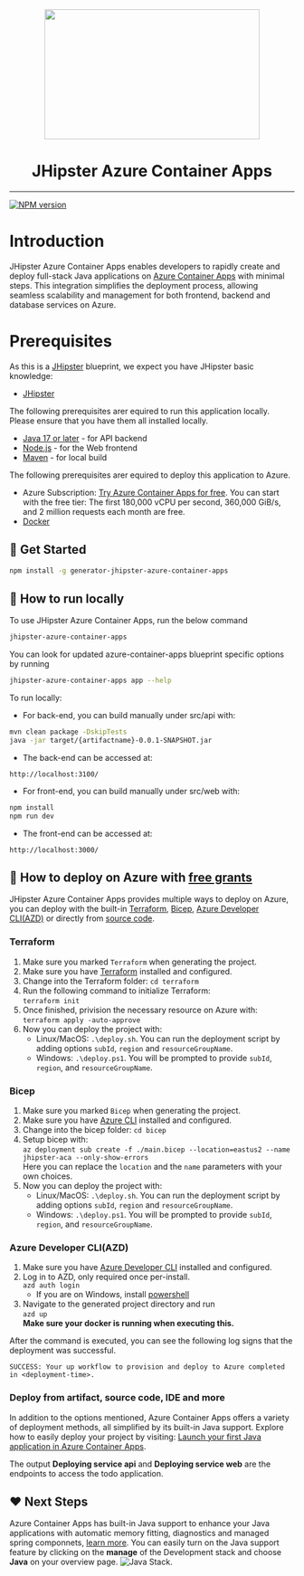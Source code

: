<div align="center">
    <a>
        <img width="380" height="230" src="logo.png">
    </a>
    <h1>JHipster Azure Container Apps</h1>
</div>

---

[![NPM version][npm-image]][npm-url]

# Introduction

JHipster Azure Container Apps enables developers to rapidly create and deploy full-stack Java applications on [Azure Container Apps](https://learn.microsoft.com/azure/container-apps/java-overview) with minimal steps. This integration simplifies the deployment process, allowing seamless scalability and management for both frontend, backend and database services on Azure.

# Prerequisites

As this is a [JHipster](https://www.jhipster.tech/) blueprint, we expect you have JHipster basic knowledge:

- [JHipster](https://www.jhipster.tech/)

The following prerequisites arer equired to run this application locally. Please ensure that you have them all installed locally.

- [Java 17 or later](https://learn.microsoft.com/en-us/java/openjdk/install) - for API backend
- [Node.js](https://nodejs.org/) - for the Web frontend
- [Maven](https://maven.apache.org/download.cgi) - for local build

The following prerequisites arer equired to deploy this application to Azure.

- Azure Subscription: [Try Azure Container Apps for free](https://azure.microsoft.com/products/container-apps#Pricing). You can start with the free tier: The first 180,000 vCPU per second, 360,000 GiB/s, and 2 million requests each month are free.
- [Docker](https://www.docker.com/)

## 🚀 Get Started

```bash
npm install -g generator-jhipster-azure-container-apps
```

## 🚁 How to run locally

To use JHipster Azure Container Apps, run the below command

```bash
jhipster-azure-container-apps
```

You can look for updated azure-container-apps blueprint specific options by running

```bash
jhipster-azure-container-apps app --help
```

To run locally:

- For back-end, you can build manually under src/api with:

```bash
mvn clean package -DskipTests
java -jar target/{artifactname}-0.0.1-SNAPSHOT.jar
```

- The back-end can be accessed at:

```text
http://localhost:3100/
```

- For front-end, you can build manually under src/web with:

```bash
npm install
npm run dev
```

- The front-end can be accessed at:

```text
http://localhost:3000/
```

## 🎉 How to deploy on Azure with [free grants](<(https://azure.microsoft.com/products/container-apps#Pricing)>)

JHipster Azure Container Apps provides multiple ways to deploy on Azure, you can deploy with the built-in [Terraform](https://www.terraform.io/), [Bicep](https://learn.microsoft.com/azure/azure-resource-manager/bicep/overview?tabs=bicep), [Azure Developer CLI(AZD)](https://learn.microsoft.com/azure/developer/azure-developer-cli/) or directly from [source code](https://learn.microsoft.com/azure/container-apps/java-get-started?pivots=jar).

### Terraform

1. Make sure you marked `Terraform` when generating the project.
1. Make sure you have [Terraform](https://learn.microsoft.com/azure/developer/terraform/quickstart-configure) installed and configured.
1. Change into the Terraform folder: `cd terraform`
1. Run the following command to initialize Terraform:
   </br> `terraform init`
1. Once finished, privision the necessary resource on Azure with:
   </br> `terraform apply -auto-approve`
1. Now you can deploy the project with:
   - Linux/MacOS: `.\deploy.sh`. You can run the deployment script by adding options `subId`, `region` and `resourceGroupName`.
   - Windows: `.\deploy.ps1`. You will be prompted to provide `subId`, `region`, and `resourceGroupName`.

### Bicep

1. Make sure you marked `Bicep` when generating the project.
1. Make sure you have [Azure CLI](https://learn.microsoft.com/cli/azure/install-azure-cli) installed and configured.
1. Change into the bicep folder: `cd bicep`
1. Setup bicep with:
</br> `az deployment sub create -f ./main.bicep --location=eastus2 --name jhipster-aca --only-show-errors`
</br> Here you can replace the `location` and the `name` parameters with your own choices.
1. Now you can deploy the project with:
   - Linux/MacOS: `.\deploy.sh`. You can run the deployment script by adding options `subId`, `region` and `resourceGroupName`.
   - Windows: `.\deploy.ps1`. You will be prompted to provide `subId`, `region`, and `resourceGroupName`.

### Azure Developer CLI(AZD)

1. Make sure you have [Azure Developer CLI](https://aka.ms/azd-install) installed and configured.
1. Log in to AZD, only required once per-install.
   </br> `azd auth login`
   - If you are on Windows, install [powershell](https://learn.microsoft.com/powershell/scripting/install/installing-powershell-on-windows)
1. Navigate to the generated project directory and run
   </br>`azd up`
   </br> **Make sure your docker is running when executing this.**

After the command is executed, you can see the following log signs that the deployment was successful.

```text
SUCCESS: Your up workflow to provision and deploy to Azure completed in <deployment-time>.
```

### Deploy from artifact, source code, IDE and more

In addition to the options mentioned, Azure Container Apps offers a variety of deployment methods, all simplified by its built-in Java support. Explore how to easily deploy your project by visiting: [Launch your first Java application in Azure Container Apps](https://learn.microsoft.com/azure/container-apps/java-get-started).

The output **Deploying service api** and **Deploying service web** are the endpoints to access the todo application.

## ❤️ Next Steps

Azure Container Apps has built-in Java support to enhance your Java applications with automatic memory fitting, diagnostics and managed spring componnets, [learn more](https://learn.microsoft.com/azure/container-apps/java-overview).
You can easily turn on the Java support feature by clicking on the **manage** of the Development stack and choose **Java** on your overview page.
![Java Stack](./javastack.png).

[npm-image]: https://img.shields.io/npm/v/generator-jhipster-azure-container-apps.svg
[npm-url]: https://npmjs.org/package/generator-jhipster-azure-container-apps
[github-generator-image]: https://github.com/jhipster/generator-jhipster-azure-container-apps/actions/workflows/generator.yml/badge.svg
[github-generator-url]: https://github.com/jhipster/generator-jhipster-azure-container-apps/actions/workflows/generator.yml
[github-samples-image]: https://github.com/jhipster/generator-jhipster-azure-container-apps/actions/workflows/samples.yml/badge.svg
[github-samples-url]: https://github.com/jhipster/generator-jhipster-azure-container-apps/actions/workflows/samples.yml
